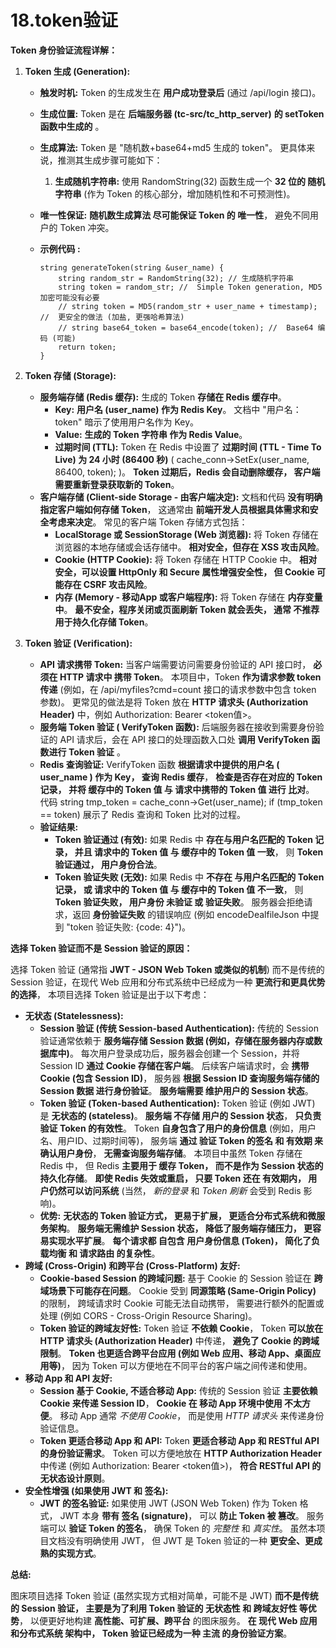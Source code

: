 # 18.token验证

**Token 身份验证流程详解：**

1. **Token 生成 (Generation):**

   - **触发时机:** Token 的生成发生在 **用户成功登录后** (通过 /api/login 接口)。

   - **生成位置:** Token 是在 **后端服务器 (tc-src/tc_http_server)** **的 setToken 函数中生成的** 。

   - **生成算法:** Token 是 "随机数+base64+md5 生成的 token"。 更具体来说，推测其生成步骤可能如下：

     1. **生成随机字符串:** 使用 RandomString(32) 函数生成一个 **32 位的 随机字符串** (作为 Token 的核心部分，增加随机性和不可预测性)。

   - **唯一性保证:** **随机数生成算法 尽可能保证 Token 的 唯一性**， 避免不同用户的 Token 冲突。

   - **示例代码 :** 

     ```
     string generateToken(string &user_name) {
         string random_str = RandomString(32); // 生成随机字符串
         string token = random_str; //  Simple Token generation, MD5 加密可能没有必要
         // string token = MD5(random_str + user_name + timestamp); //  更安全的做法 (加盐, 更强哈希算法)
         // string base64_token = base64_encode(token); //  Base64 编码 (可能)
         return token;
     }
     ```

2. **Token 存储 (Storage):**

   - **服务端存储 (Redis 缓存):** 生成的 Token **存储在 Redis 缓存中**。
     - **Key:** **用户名 (user_name) 作为 Redis Key**。 文档中 "用户名：token" 暗示了使用用户名作为 Key。
     - **Value:** **生成的 Token 字符串 作为 Redis Value**。
     - **过期时间 (TTL):** Token 在 Redis 中设置了 **过期时间 (TTL - Time To Live) 为 24 小时 (86400 秒)** ( cache_conn->SetEx(user_name, 86400, token); )。 **Token 过期后，Redis 会自动删除缓存， 客户端需要重新登录获取新的 Token**。
   - **客户端存储 (Client-side Storage - 由客户端决定):** 文档和代码 **没有明确指定客户端如何存储 Token**， 这通常由 **前端开发人员根据具体需求和安全考虑来决定**。 常见的客户端 Token 存储方式包括：
     - **LocalStorage 或 SessionStorage (Web 浏览器):** 将 Token 存储在浏览器的本地存储或会话存储中。 **相对安全，但存在 XSS 攻击风险**。
     - **Cookie (HTTP Cookie):** 将 Token 存储在 HTTP Cookie 中。 **相对安全，可以设置 HttpOnly 和 Secure 属性增强安全性， 但 Cookie 可能存在 CSRF 攻击风险**。
     - **内存 (Memory - 移动App 或客户端程序):** 将 Token 存储在 **内存变量中**。 **最不安全，程序关闭或页面刷新 Token 就会丢失， 通常 不推荐 用于持久化存储 Token**。

3. **Token 验证 (Verification):**

   - **API 请求携带 Token:** 当客户端需要访问需要身份验证的 API 接口时， **必须在 HTTP 请求中 携带 Token**。 本项目中，Token **作为请求参数 token 传递** (例如，在 /api/myfiles?cmd=count 接口的请求参数中包含 token 参数)。 更常见的做法是将 Token 放在 **HTTP 请求头 (Authorization Header)** 中，例如 Authorization: Bearer <token值>。
   - **服务端 Token 验证 ( VerifyToken 函数):** 后端服务器在接收到需要身份验证的 API 请求后，会在 API 接口的处理函数入口处 **调用 VerifyToken 函数进行 Token 验证** 。
   - **Redis 查询验证:** VerifyToken 函数 **根据请求中提供的用户名 ( user_name ) 作为 Key， 查询 Redis 缓存**， **检查是否存在对应的 Token 记录， 并将 缓存中的 Token 值 与 请求中携带的 Token 值 进行 比对**。 代码 string tmp_token = cache_conn->Get(user_name); if (tmp_token == token) 展示了 Redis 查询和 Token 比对的过程。
   - **验证结果:**
     - **Token 验证通过 (有效):** 如果 Redis 中 **存在与用户名匹配的 Token 记录， 并且 请求中的 Token 值 与 缓存中的 Token 值 一致**， 则 **Token 验证通过， 用户身份合法**。
     - **Token 验证失败 (无效):** 如果 Redis 中 **不存在 与用户名匹配的 Token 记录， 或 请求中的 Token 值 与 缓存中的 Token 值 不一致**， 则 **Token 验证失败， 用户身份 未验证 或 验证失败**。 服务器会拒绝请求，返回 **身份验证失败** 的错误响应 (例如 encodeDealfileJson 中提到 "token 验证失败: {code: 4}")。

**选择 Token 验证而不是 Session 验证的原因：**

选择 Token 验证 (通常指 **JWT - JSON Web Token 或类似的机制**) 而不是传统的 Session 验证，在现代 Web 应用和分布式系统中已经成为一种 **更流行和更具优势的选择**， 本项目选择 Token 验证是出于以下考虑：

- **无状态 (Statelessness):**
  - **Session 验证 (传统 Session-based Authentication):** 传统的 Session 验证通常依赖于 **服务端存储 Session 数据 (例如，存储在服务器内存或数据库中)**。 每次用户登录成功后，服务器会创建一个 Session，并将 Session ID **通过 Cookie 存储在客户端**。 后续客户端请求时，会 **携带 Cookie (包含 Session ID)**， 服务器 **根据 Session ID 查询服务端存储的 Session 数据 进行身份验证**。 **服务端需要 维护用户的 Session 状态**。
  - **Token 验证 (Token-based Authentication):** Token 验证 (例如 JWT) 是 **无状态的 (stateless)**。 **服务端 不存储 用户的 Session 状态**， **只负责 验证 Token 的有效性**。 Token **自身包含了用户的身份信息** (例如，用户名、用户ID、过期时间等)， 服务端 **通过 验证 Token 的签名 和 有效期 来确认用户身份**， **无需查询服务端存储**。 本项目中虽然 Token 存储在 Redis 中， 但 Redis **主要用于 缓存 Token， 而不是作为 Session 状态的持久化存储**。 **即使 Redis 失效或重启， 只要 Token 还在 有效期内， 用户仍然可以访问系统** (当然， *新的登录* 和 *Token 刷新* 会受到 Redis 影响)。
  - **优势:** **无状态的 Token 验证方式， 更易于扩展， 更适合分布式系统和微服务架构**。 **服务端无需维护 Session 状态， 降低了服务端存储压力， 更容易实现水平扩展**。 **每个请求都 自包含 用户身份信息 (Token)， 简化了负载均衡 和 请求路由 的复杂性**。
- **跨域 (Cross-Origin) 和跨平台 (Cross-Platform) 友好:**
  - **Cookie-based Session 的跨域问题:** 基于 Cookie 的 Session 验证在 **跨域场景下可能存在问题**。 Cookie 受到 **同源策略 (Same-Origin Policy)** 的限制， 跨域请求时 Cookie 可能无法自动携带， 需要进行额外的配置或处理 (例如 CORS - Cross-Origin Resource Sharing)。
  - **Token 验证的跨域友好性:** Token 验证 **不依赖 Cookie**， Token **可以放在 HTTP 请求头 (Authorization Header)** 中传递， **避免了 Cookie 的跨域限制**。 **Token 也更适合跨平台应用 (例如 Web 应用、移动 App、桌面应用等)**， 因为 Token 可以方便地在不同平台的客户端之间传递和使用。
- **移动 App 和 API 友好:**
  - **Session 基于 Cookie, 不适合移动 App:** 传统的 Session 验证 **主要依赖 Cookie 来传递 Session ID**， **Cookie 在 移动 App 环境中使用 不太方便**。 移动 App 通常 *不使用 Cookie*， 而是使用 *HTTP 请求头* 来传递身份验证信息。
  - **Token 更适合移动 App 和 API:** Token **更适合移动 App 和 RESTful API 的身份验证需求**。 Token 可以方便地放在 **HTTP Authorization Header** 中传递 (例如 Authorization: Bearer <token值>)， **符合 RESTful API 的无状态设计原则**。
- **安全性增强 (如果使用 JWT 和 签名):**
  - **JWT 的签名验证:** 如果使用 JWT (JSON Web Token) 作为 Token 格式， JWT 本身 **带有 签名 (signature)**， 可以 **防止 Token 被 篡改**。 服务端可以 **验证 Token 的签名**， 确保 Token 的 *完整性* 和 *真实性*。 虽然本项目文档没有明确使用 JWT， 但 JWT 是 Token 验证的一种 **更安全、更成熟的实现方式**。

**总结:**

图床项目选择 Token 验证 (虽然实现方式相对简单，可能不是 JWT) **而不是传统的 Session 验证， 主要是为了利用 Token 验证的 无状态性 和 跨域友好性 等优势**， 以便更好地构建 **高性能、可扩展、跨平台** 的图床服务。 **在 现代 Web 应用和分布式系统 架构中， Token 验证已经成为一种 主流 的身份验证方案**。